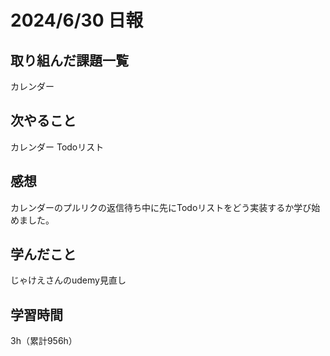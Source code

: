 # 2024/6/30 日報
## 取り組んだ課題一覧
カレンダー

## 次やること
カレンダー
Todoリスト

## 感想
カレンダーのプルリクの返信待ち中に先にTodoリストをどう実装するか学び始めました。

## 学んだこと
じゃけえさんのudemy見直し

## 学習時間
3h（累計956h）
